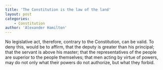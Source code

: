 ```yaml
---
title: 'The Constitution is the law of the land'
layout: post
categories:
    - Constitution
author: 'Alexander Hamilton'
---
```


No legislative act, therefore, contrary to the Constitution, can be valid. To deny this, would be to affirm, that the deputy is greater than his principal; that the servant is above his master; that the representatives of the people are superior to the people themselves; that men acting by virtue of powers, may do not only what their powers do not authorize, but what they forbid.